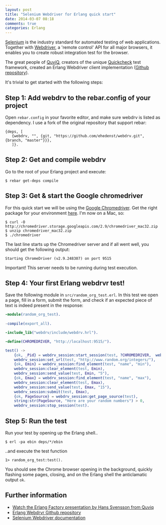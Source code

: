 ```yaml
---
layout: post
title: "Selenium Webdriver for Erlang quick start"
date: 2014-03-07 08:18
comments: true
categories: Erlang 
---
```


[Selenium](http://docs.seleniumhq.org) is the industry standard for automated testing of web applications. Together with [Webdriver](http://docs.seleniumhq.org/projects/webdriver/), a 'remote control' API for all major browsers, it enables you to create robust integration test for the browser.

The great people of [QuviQ](http://www.youtube.com/watch?v=_RvIeEAn5P4), creators of the unique [Quickcheck](/blog/2013/06/04/continuous-integration-for-erlang-with-travis-ci/) test framework, created an Erlang Webdriver client implementation ([Github repository](https://github.com/Quviq/webdrv)).

It's trivial to get started with the following steps:

## Step 1: Add webdrv to the rebar.config of your project

Open `rebar.config` in your favorite editor, and make sure webdrv is listed as dependency. I use a fork of the original repository that support rebar:

    {deps, [
       {webdrv, "", {git, "https://github.com/ehedenst/webdrv.git", {branch, "master"}}},
       ]}.

## Step 2: Get and compile webdrv

Go to the root of your Erlang project and execute:

    $ rebar get-deps compile

## Step 3: Get & start the Google chromedriver

For this quick start we will be using the [Google Chromedriver](https://sites.google.com/a/chromium.org/chromedriver/). Get the right package for your environment [here](http://chromedriver.storage.googleapis.com/index.html?path=2.9/). I'm now on a Mac, so:

    $ curl -O http://chromedriver.storage.googleapis.com/2.9/chromedriver_mac32.zip
    $ unzip chromedriver_mac32.zip
    $ ./chromedriver

The last line starts up the Chromedriver server and if all went well, you should get the following output:

    Starting ChromeDriver (v2.9.248307) on port 9515

Important! This server needs to be running during test execution.

## Step 4:  Your first Erlang webdrvr test!

Save the following module in `src/random_org_test.erl`. In this test we open a page, fill in a form, submit the form, and check if an expected piece of text is indeed present in the response:

```erlang
-module(random_org_test).
    
-compile(export_all).

-include_lib("webdrv/include/webdrv.hrl").

-define(CHROMEDRIVER, "http://localhost:9515/").

test() ->
    {ok, _Pid} = webdrv_session:start_session(test, ?CHROMEDRIVER,  webdrv_cap:default_chrome(), 10000),
    webdrv_session:set_url(test, "http://www.random.org/integers/"),
    {ok, Emin} = webdrv_session:find_element(test, "name", "min"),
    webdrv_session:clear_element(test, Emin),
    webdrv_session:send_value(test, Emin, "5"),
    {ok, Emax} = webdrv_session:find_element(test, "name", "max"),
    webdrv_session:clear_element(test, Emax),
    webdrv_session:send_value(test, Emax, "15"),
    webdrv_session:submit(test, Emax),  
    {ok, PageSource} = webdrv_session:get_page_source(test),
    string:str(PageSource, "Here are your random numbers") > 0,
    webdrv_session:stop_session(test).
```

## Step 5: Run the test

Run your test by opening up the Erlang shell..

    $ erl -pa ebin deps/*/ebin
    
..and execute the test function

    1> random_org_test:test().
    
You should see the Chrome browser opening in the background, quickly flashing some pages, closing, and on the Erlang shell the anticlamatic output `ok`.
    
## Further information

- [Watch the Erlang Factory presentation by Hans Svensson from Quviq](http://www.youtube.com/watch?v=_RvIeEAn5P4)
- [Erlang Webdrvr Github repository](https://github.com/Quviq/webdrv)
- [Selenium Webdriver documentation](http://docs.seleniumhq.org/docs/03_webdriver.jsp)
